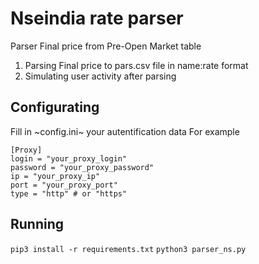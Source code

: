 # Nseindia rate parser 

Parser Final price from Pre-Open Market table
1. Parsing Final price to pars.csv file in name:rate format
1. Simulating user activity after parsing

## Configurating 

Fill in ~config.ini~ your autentification data
For example 
``` 
[Proxy]
login = "your_proxy_login"
password = "your_proxy_password"
ip = "your_proxy_ip"
port = "your_proxy_port"
type = "http" # or "https"
```

## Running 

`pip3 install -r requirements.txt`
`python3 parser_ns.py`
